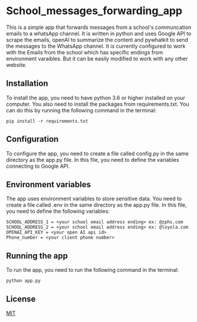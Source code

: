 # School_messages_forwarding_app
This is a simple app that forwards messages from a school's communcation emails to a whatsApp channel. It is written in python and uses Google API to scrape the emails, openAI to summarize the content and  pywhatkit to send the messages to the WhatsApp channel. It is currently configured to work with the Emails from the school which has specific endings from environment varaibles. But it can be easily modified to work with any other website.

## Installation
To install the app, you need to have python 3.6 or higher installed on your computer. You also need to install the packages from requirements.txt. You can do this by running the following command in the terminal:
```
pip install -r requirements.txt
```

## Configuration
To configure the app, you need to create a file called config.py in the same directory as the app.py file. In this file, you need to define the variables connecting to Google API.

## Environment variables
The app uses environment variables to store sensitive data. You need to create a file called .env in the same directory as the app.py file. In this file, you need to define the following variables:
```
SCHOOL_ADDRESS_1 = <your school email address ending> ex: @zphs.com
SCHOOL_ADDRESS_2 = <your school email address ending> ex: @loyola.com
OPENAI_API_KEY = <your open AI api id>
Phone_number = <your client phone number>
```

## Running the app
To run the app, you need to run the following command in the terminal:
```
python app.py
```

## License
[MIT](https://choosealicense.com/licenses/mit/)
